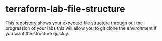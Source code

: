 # terraform-lab-file-structure
This repoistory shows your expected file structure through out the progression of your labs this will allow you to git clone the environment if you want the structure quickly.
